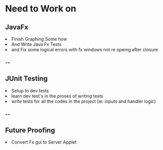 #  Need to Work on 

## JavaFx
<li> Finish Graphing Some how</li>
<li> And Write Java Fx Tests</li>
<li> and Fix some logical errors with fx windows not re opeing after closure</li>

### -- 
## JUnit Testing 
<li> Setup to dev tests
<li> learn dev test's in the proses of writing tests 
<li> write tests for all the codes in the project (ie: inputs and handler logic)

### -- 

## Future Proofing
<li> Convert Fx gui to Server Applet</li>
